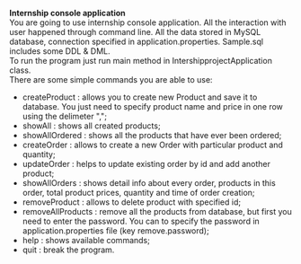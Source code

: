 **Internship console application**        
You are going to use internship console application. All the interaction with user happened through command line. All the data stored in MySQL database, connection specified in application.properties. Sample.sql includes some DDL & DML.   
To run the program just run main method in IntershipprojectApplication class.  
There are some simple commands you are able to use:  
- createProduct : allows you to create new Product and save it to database. You just need to specify product name and price in one row using the delimeter ",";  
- showAll : shows all created products;  
- showAllOrdered : shows all the products that have ever been ordered;  
- createOrder : allows to create a new Order with particular product and quantity;  
- updateOrder : helps to update existing order by id and add another product;  
- showAllOrders : shows detail info about every order, products in this order, total product prices, quantity and time of order creation;  
- removeProduct : allows to delete product with specified id;  
- removeAllProducts : remove all the products from database, but first you need to enter the password. You can to specify the password in application.properties file (key remove.password);  
- help : shows available commands;
- quit : break the program.


